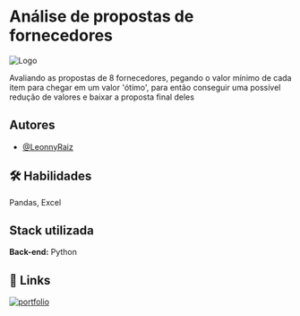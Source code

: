 
# Análise de propostas de fornecedores




![Logo](https://www.siteware.com.br/wp-content/uploads/2019/03/indicadores-avaliacao-desempenho-fornecedores.jpg)

Avaliando as propostas de 8 fornecedores, pegando o valor mínimo de cada item para chegar em um valor 'ótimo', para então conseguir uma possível redução de valores e baixar a proposta final deles


## Autores

- [@LeonnyRaiz](https://github.com/LeonnyRaiz)


## 🛠 Habilidades
Pandas, Excel


## Stack utilizada

**Back-end:** Python


## 🔗 Links
[![portfolio](https://img.shields.io/badge/my_portfolio-000?style=for-the-badge&logo=ko-fi&logoColor=white)](https://medium.com/@leonnyraiz/an%C3%A1lise-de-propostas-de-fornecedores-b70956e64583)


